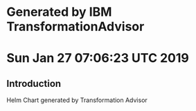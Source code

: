# Generated by IBM TransformationAdvisor
# Sun Jan 27 07:06:23 UTC 2019
## Introduction

Helm Chart generated by Transformation Advisor
